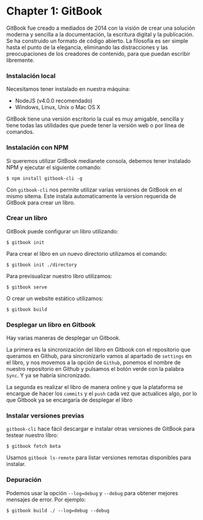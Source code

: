 # Chapter 1: GitBook

GitBook fue creado a mediados de 2014 con la visión de crear una solución moderna y sencilla a la documentación, la escritura digital y la publicación. Se ha construido un formato de código abierto. La filosofía es ser simple hasta el punto de la elegancia, eliminando las distracciones y las preocupaciones de los creadores de contenido, para que puedan escribir libremente.

### Instalación local

Necesitamos tener instalado en nuestra máquina:

* NodeJS \(v4.0.0 recomendado\)
* Windows, Linux, Unix o Mac OS X

GitBook tiene una versión escritorio la cual es muy amigable, sencilla y tiene todas las utilidades que puede tener la versión web o por línea de comandos.

### Instalación con NPM

Si queremos utilizar GitBook medianete consola, debemos tener instalado NPM y ejecutar el siguiente comando:

`$ npm install gitbook-cli -g`

Con `gitbook-cli` nos permite utilizar varias versiones de GitBook en el mismo sitema. Este instala automaticamente la version requerida de GitBook para crear un libro.

### Crear un libro

GitBook puede configurar un libro utilizando:

`$ gitbook init`

Para crear el libro en un nuevo directorio utilizamos el comando:

`$ gitbook init ./directory`

Para previsualizar nuestro libro utilizamos:

`$ gitbook serve`

O crear un website estático utilizamos:

`$ gitbook build`

### Desplegar un libro en Gitbook

Hay varias maneras de desplegar un Gitbook.

La primera es la sincronización del libro en Gitbook con el repositorio que queramos en Github, para sincronizarlo vamos al apartado de `settings` en el libro, y nos movemos a la opción de `Github`, ponemos el nombre de nuestro repositorio en Github y pulsamos el botón verde con la palabra `Sync`. Y ya se habría sincronizado.

La segunda es realizar el libro de manera online y que la plataforma se encargue de hacer los `commits` y el `push` cada vez que actualices algo, por lo que Gitbook ya se encargaría de desplegar el libro

### Instalar versiones previas

`gitbook-cli` hace fácil descargar e instalar otras versiones de GitBook para testear nuestro libro:

`$ gitbook fetch beta`

Usamos `gitbook ls-remote` para listar versiones remotas disponibles para instalar.

### Depuración

Podemos usar la opción `--log=debug` y `--debug` para obtener mejores mensajes de error. Por ejemplo:

`$ gitbook build ./ --log=debug --debug`

